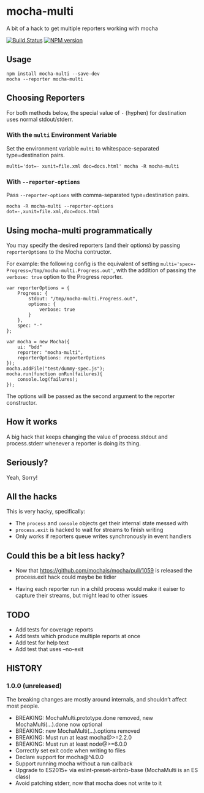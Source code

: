 mocha-multi
===========

A bit of a hack to get multiple reporters working with mocha

[![Build Status](https://travis-ci.org/glenjamin/mocha-multi.svg?branch=master)](https://travis-ci.org/glenjamin/mocha-multi) [![NPM version](https://img.shields.io/npm/v/mocha-multi.svg)](https://www.npmjs.com/package/mocha-multi)

Usage
-----

    npm install mocha-multi --save-dev
    mocha --reporter mocha-multi

Choosing Reporters
------------------

For both methods below, the special value of `-` (hyphen) for destination uses normal stdout/stderr.

### With the `multi` Environment Variable

Set the environment variable `multi` to whitespace-separated type=destination pairs.

    multi='dot=- xunit=file.xml doc=docs.html' mocha -R mocha-multi

### With `--reporter-options`

Pass `--reporter-options` with comma-separated type=destination pairs.

    mocha -R mocha-multi --reporter-options dot=-,xunit=file.xml,doc=docs.html

Using mocha-multi programmatically
----------------------------------

You may specify the desired reporters (and their options) by passing `reporterOptions` to the Mocha contructor.

For example: the following config is the equivalent of setting `multi='spec=- Progress=/tmp/mocha-multi.Progress.out'`, with the addition of passing the `verbose: true` option to the Progress reporter.

    var reporterOptions = {
        Progress: {
            stdout: "/tmp/mocha-multi.Progress.out",
            options: {
                verbose: true
            }
        },
        spec: "-"
    };

    var mocha = new Mocha({
        ui: "bdd"
        reporter: "mocha-multi",
        reporterOptions: reporterOptions
    });
    mocha.addFile("test/dummy-spec.js");
    mocha.run(function onRun(failures){
        console.log(failures);
    });

The options will be passed as the second argument to the reporter constructor.

How it works
------------

A big hack that keeps changing the value of process.stdout and process.stderr whenever a reporter is doing its thing.

Seriously?
----------

Yeah, Sorry!

All the hacks
-------------

This is very hacky, specifically:

-   The `process` and `console` objects get their internal state messed with
-   `process.exit` is hacked to wait for streams to finish writing
-   Only works if reporters queue writes synchronously in event handlers

Could this be a bit less hacky?
-------------------------------

-   Now that https://github.com/mochajs/mocha/pull/1059 is released the process.exit hack could maybe be tidier

-   Having each reporter run in a child process would make it eaiser to capture their streams, but might lead to other issues

TODO
----

-   Add tests for coverage reports
-   Add tests which produce multiple reports at once
-   Add test for help text
-   Add test that uses –no-exit

HISTORY
-------

### 1.0.0 (unreleased)

The breaking changes are mostly around internals, and shouldn’t affect most people.

-   BREAKING: MochaMulti.prototype.done removed, new MochaMulti(…).done now optional
-   BREAKING: new MochaMulti(…).options removed
-   BREAKING: Must run at least mocha@&gt;=2.2.0
-   BREAKING: Must run at least node@&gt;=6.0.0
-   Correctly set exit code when writing to files
-   Declare support for mocha@^4.0.0
-   Support running mocha without a run callback
-   Upgrade to ES2015+ via eslint-preset-airbnb-base (MochaMulti is an ES class)
-   Avoid patching stderr, now that mocha does not write to it
